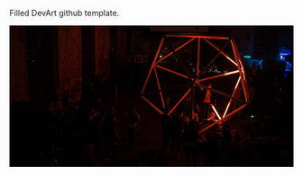 Filled DevArt github template.

![Example Image](../project_images/cover.jpg?raw=true "Example Image")

